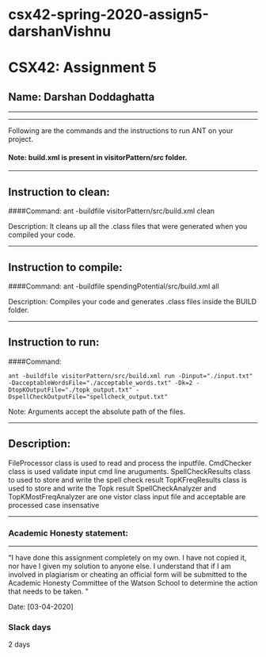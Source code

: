 # csx42-spring-2020-assign5-darshanVishnu
# CSX42: Assignment 5
## Name: Darshan Doddaghatta

-----------------------------------------------------------------------
-----------------------------------------------------------------------


Following are the commands and the instructions to run ANT on your project.
#### Note: build.xml is present in visitorPattern/src folder.

-----------------------------------------------------------------------
## Instruction to clean:

####Command:  ant -buildfile visitorPattern/src/build.xml  clean

Description: It cleans up all the .class files that were generated when you
compiled your code.

-----------------------------------------------------------------------
## Instruction to compile:

####Command: ant -buildfile spendingPotential/src/build.xml all

Description: Compiles your code and generates .class files inside the BUILD folder.

-----------------------------------------------------------------------
## Instruction to run:


####Command:
```
ant -buildfile visitorPattern/src/build.xml run -Dinput="./input.txt" -DacceptableWordsFile="./acceptable_words.txt" -Dk=2 -DtopKOutputFile="./topk_output.txt" -DspellCheckOutputFile="spellcheck_output.txt"
 ```
Note: Arguments accept the absolute path of the files.


-----------------------------------------------------------------------
## Description:
FileProcessor class is used to read and process the inputfile.
CmdChecker class is used validate input cmd line aruguments.
SpellCheckResults class to used to store and write the spell check result
TopKFreqResults class is used to store and write the Topk  result
SpellCheckAnalyzer and  TopKMostFreqAnalyzer are one vistor class
input file and acceptable are processed case insensative 


-----------------------------------------------------------------------
### Academic Honesty statement:
-----------------------------------------------------------------------

"I have done this assignment completely on my own. I have not copied
it, nor have I given my solution to anyone else. I understand that if
I am involved in plagiarism or cheating an official form will be
submitted to the Academic Honesty Committee of the Watson School to
determine the action that needs to be taken. "

Date: [03-04-2020]

### Slack days
2 days
